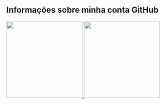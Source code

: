 ## Informações sobre minha conta GitHub
  <a href="https://github.com/Noffs06">
  <img height=200 src="https://github-readme-stats-ten-gilt.vercel.app/api?username=Noffs06&show_icons=true&theme=dark&include_all_commits=true&count_private=true"/>
  <img height=200 src="https://github-readme-stats.vercel.app/api/top-langs/?username=Noffs06&langs_count=10&layout=compact&theme=dark&locale=pt-br&hide_progress=true"/>
  </a>
